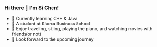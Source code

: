 ### Hi there 👋 I'm Si Chen!

- 🔭 Currently learning C++ & Java
- 🌱 A student at Skema Business School
- 👯 Enjoy traveling, skiing, playing the piano, and watching movies with friends(or not)
- 🌊 Look forward to the upcoming journey
